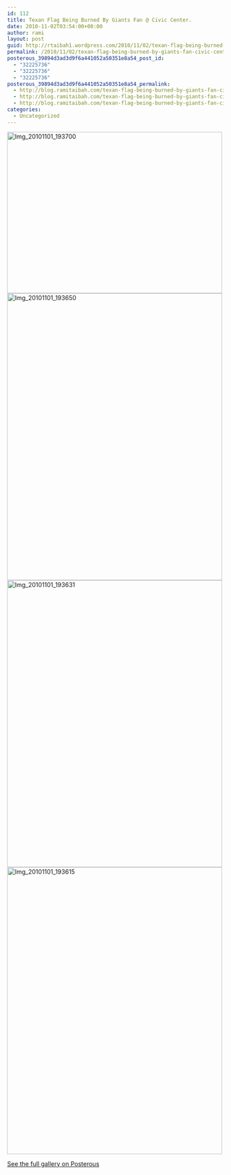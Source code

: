 ```yaml
---
id: 112
title: Texan Flag Being Burned By Giants Fan @ Civic Center.
date: 2010-11-02T03:54:00+00:00
author: rami
layout: post
guid: http://rtaibah1.wordpress.com/2010/11/02/texan-flag-being-burned-by-giants-fan-civic-center
permalink: /2010/11/02/texan-flag-being-burned-by-giants-fan-civic-center/
posterous_39894d3ad3d9f6a441052a50351e8a54_post_id:
  - "32225736"
  - "32225736"
  - "32225736"
posterous_39894d3ad3d9f6a441052a50351e8a54_permalink:
  - http://blog.ramitaibah.com/texan-flag-being-burned-by-giants-fan-civic-c
  - http://blog.ramitaibah.com/texan-flag-being-burned-by-giants-fan-civic-c
  - http://blog.ramitaibah.com/texan-flag-being-burned-by-giants-fan-civic-c
categories:
  - Uncategorized
---
```

<div class='p_embed p_image_embed'>
  <a href="http://139.59.20.41/wp-content/uploads/2011/12/img_20101101_193700-scaled-1000.jpg"><img alt="Img_20101101_193700" height="375" src="http://139.59.20.41/wp-content/uploads/2011/12/img_20101101_193700-scaled-1000.jpg?w=300" width="500" /></a><br /> <a href="http://139.59.20.41/wp-content/uploads/2011/12/img_20101101_193650-scaled-1000.jpg"><img alt="Img_20101101_193650" height="667" src="http://139.59.20.41/wp-content/uploads/2011/12/img_20101101_193650-scaled-1000.jpg?w=225" width="500" /></a><br /> <a href="http://139.59.20.41/wp-content/uploads/2011/12/img_20101101_193631-scaled-1000.jpg"><img alt="Img_20101101_193631" height="667" src="http://139.59.20.41/wp-content/uploads/2011/12/img_20101101_193631-scaled-1000.jpg?w=225" width="500" /></a><br /> <a href="http://139.59.20.41/wp-content/uploads/2011/12/img_20101101_193615-scaled-1000.jpg"><img alt="Img_20101101_193615" height="667" src="http://139.59.20.41/wp-content/uploads/2011/12/img_20101101_193615-scaled-1000.jpg?w=225" width="500" /></a></p> 
  
  <div class='p_see_full_gallery'>
    <a href="http://blog.ramitaibah.com/texan-flag-being-burned-by-giants-fan-civic-c">See the full gallery on Posterous</a>
  </div>
</div>